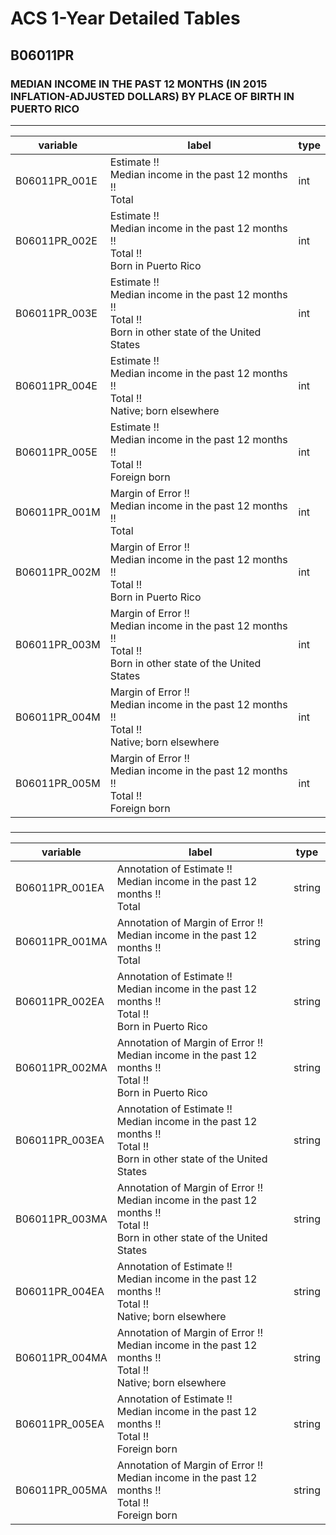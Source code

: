 # ACS 1-Year Detailed Tables

## B06011PR

### MEDIAN INCOME IN THE PAST 12 MONTHS (IN 2015 INFLATION-ADJUSTED DOLLARS) BY PLACE OF BIRTH IN PUERTO RICO

___

| variable | label | type |
| ----- | ----- | ----- |
| B06011PR_001E | Estimate !!<br>Median income in the past 12 months !!<br>Total | int |
| B06011PR_002E | Estimate !!<br>Median income in the past 12 months !!<br>Total !!<br>Born in Puerto Rico | int |
| B06011PR_003E | Estimate !!<br>Median income in the past 12 months !!<br>Total !!<br>Born in other state of the United States | int |
| B06011PR_004E | Estimate !!<br>Median income in the past 12 months !!<br>Total !!<br>Native; born elsewhere | int |
| B06011PR_005E | Estimate !!<br>Median income in the past 12 months !!<br>Total !!<br>Foreign born | int |
| B06011PR_001M | Margin of Error !!<br>Median income in the past 12 months !!<br>Total | int |
| B06011PR_002M | Margin of Error !!<br>Median income in the past 12 months !!<br>Total !!<br>Born in Puerto Rico | int |
| B06011PR_003M | Margin of Error !!<br>Median income in the past 12 months !!<br>Total !!<br>Born in other state of the United States | int |
| B06011PR_004M | Margin of Error !!<br>Median income in the past 12 months !!<br>Total !!<br>Native; born elsewhere | int |
| B06011PR_005M | Margin of Error !!<br>Median income in the past 12 months !!<br>Total !!<br>Foreign born | int |
### 

___

| variable | label | type |
| ----- | ----- | ----- |
| B06011PR_001EA | Annotation of Estimate !!<br>Median income in the past 12 months !!<br>Total | string |
| B06011PR_001MA | Annotation of Margin of Error !!<br>Median income in the past 12 months !!<br>Total | string |
| B06011PR_002EA | Annotation of Estimate !!<br>Median income in the past 12 months !!<br>Total !!<br>Born in Puerto Rico | string |
| B06011PR_002MA | Annotation of Margin of Error !!<br>Median income in the past 12 months !!<br>Total !!<br>Born in Puerto Rico | string |
| B06011PR_003EA | Annotation of Estimate !!<br>Median income in the past 12 months !!<br>Total !!<br>Born in other state of the United States | string |
| B06011PR_003MA | Annotation of Margin of Error !!<br>Median income in the past 12 months !!<br>Total !!<br>Born in other state of the United States | string |
| B06011PR_004EA | Annotation of Estimate !!<br>Median income in the past 12 months !!<br>Total !!<br>Native; born elsewhere | string |
| B06011PR_004MA | Annotation of Margin of Error !!<br>Median income in the past 12 months !!<br>Total !!<br>Native; born elsewhere | string |
| B06011PR_005EA | Annotation of Estimate !!<br>Median income in the past 12 months !!<br>Total !!<br>Foreign born | string |
| B06011PR_005MA | Annotation of Margin of Error !!<br>Median income in the past 12 months !!<br>Total !!<br>Foreign born | string |

